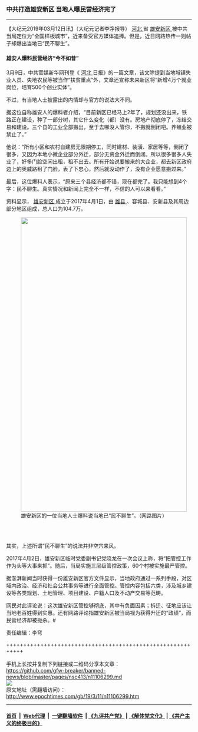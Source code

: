 ### 中共打造雄安新区 当地人曝民营经济完了
------------------------

<p>
 【大纪元2019年03月12日讯】（大纪元记者李净报导）
 <a href="http://www.epochtimes.com/gb/tag/%E6%B2%B3%E5%8C%97.html">
  河北
 </a>
 省
 <a href="http://www.epochtimes.com/gb/tag/%E9%9B%84%E5%AE%89%E6%96%B0%E5%8C%BA.html">
  雄安新区
 </a>
 被中共当局定位为“全国样板城市”，近来备受官方媒体追捧。但是，近日网路热传一则帖子却爆出当地已“民不聊生”。
</p>
<h4>
 雄安人爆料民营经济“今不如昔”
</h4>
<p>
 3月9日，中共官媒新华网刊登《
 <a href="http://www.epochtimes.com/gb/tag/%E6%B2%B3%E5%8C%97.html">
  河北
 </a>
 日报》的一篇文章，该文除提到当地城镇失业人员、失地农民等被当作“扶贫重点”外，文章还宣称未来新区将“新增4万个就业岗位，培育500个创业实体”。
</p>
<p>
 不过，有当地人士披露出的内情却与官方的说法大不同。
</p>
<p>
 据这位自称雄安人的爆料者介绍，“目前新区已经马上2年了，规划还没出来，铁路正在建设，种了一部分树，其它什么变化（都）没有。房地产彻底停了，冻结交易和建设。三个县的工业全部搬出，至于去哪没人管你，不搬就倒闭吧。养殖业被禁止了。”
</p>
<p>
 他说：“所有小区和农村自建房无限期停工，同时建材、装潢、家居等等，倒闭了很多，又因为本地小微企业部分外迁，部分无资金外迁而倒闭。所以很多很多人失业了，好多门脸空闲出租，租不出去。所有开始说要搬来的大企业，都去新区政府边上的奥威路租了门脸，表了下忠心，然后就没动作了，没有企业愿意搬过来。”
</p>
<p>
 最后，这位爆料人表示，“原来三个县经济都不错，现在都完了。我只能想到4个字：民不聊生。真实情况和新闻上完全不一样，不信的人可以来看看。”
</p>
<p>
 资料显示，
 <a href="http://www.epochtimes.com/gb/tag/%E9%9B%84%E5%AE%89%E6%96%B0%E5%8C%BA.html">
  雄安新区
 </a>
 成立于2017年4月1日，由
 <a href="http://www.epochtimes.com/gb/tag/%E9%9B%84%E5%8E%BF.html">
  雄县
 </a>
 、容城县、安新县及其周边部分地区组成，总人口为104.7万。
</p>
<figure class="wp-caption aligncenter" id="attachment_11106398" style="width: 450px">
 <a href="http://i.epochtimes.com/assets/uploads/2019/03/D1VBJXwU8AEzwGu.jpg">
  <img alt="" class="size-full wp-image-11106398" height="800" src="http://i.epochtimes.com/assets/uploads/2019/03/D1VBJXwU8AEzwGu.jpg" width="450"/>
 </a>
 <br/><figcaption class="wp-caption-text">
  雄安新区的一位当地人士爆料说当地已“民不聊生”。（网路图片）
 </figcaption><br/>
</figure><br/>
<p>
 其实，上述所谓“民不聊生”的说法并非空穴来风。
</p>
<p>
 2017年4月2日，雄安新区临时党委副书记党晓龙在一次会议上称，将“把管控工作作为头等大事来抓”。随后，当局实施三层级管控政策，60个村被实施最严管控。
</p>
<p>
 据澎湃新闻当时获得一份雄安新区官方文件显示，当地政府通过一系列手段，对区域内政治、经济和社会公共事务等进行全面管控。管控内容包括六类，涉及城乡建设等各类规划、土地管理、项目建设、户籍人口及不动产交易等范畴。
</p>
<p>
 网民对此评论说：这次雄安新区管控够彻底，其中有负面因素；拆迁、征地应该让当地老百姓得到实惠。还有网路评论指雄安新区被当局视为获得升迁的“政绩”，而民营经济却被扼杀。#
</p>
<p>
 责任编辑：李穹
</p>

+++++++++++++++++++++++++++++++++++++++++++++++++++++++++++<br/><br/>
手机上长按并复制下列链接或二维码分享本文章：<br/>
https://github.com/gfw-breaker/banned-news/blob/master/pages/nsc413/n11106299.md <br/>
<a href='https://github.com/gfw-breaker/banned-news/blob/master/pages/nsc413/n11106299.md'><img src='https://github.com/gfw-breaker/banned-news/blob/master/pages/nsc413/n11106299.md.png'/></a> <br/>
原文地址（需翻墙访问）：http://www.epochtimes.com/gb/19/3/11/n11106299.htm


------------------------
#### [首页](https://github.com/gfw-breaker/banned-news/blob/master/README.md) &nbsp;|&nbsp; [Web代理](https://github.com/labour-camp/helloworld) &nbsp;|&nbsp; [一键翻墙软件](https://github.com/gfw-breaker/nogfw/blob/master/README.md) &nbsp;| [《九评共产党》](https://github.com/gfw-breaker/9ping.md/blob/master/README.md#九评之一评共产党是什么) | [《解体党文化》](https://github.com/gfw-breaker/jtdwh.md/blob/master/README.md) | [《共产主义的终极目的》](https://github.com/gfw-breaker/gczydzjmd.md/blob/master/README.md)

